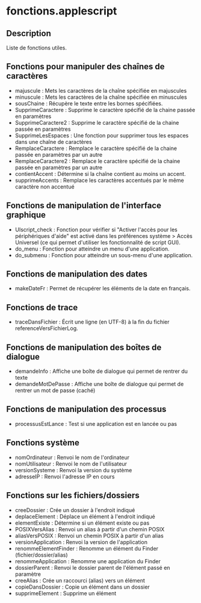 # fonctions.applescript #

## Description ##

Liste de fonctions utiles.

## Fonctions pour manipuler des chaînes de caractères ##

- majuscule          : Mets les caractères de la chaîne spécifiée en majuscules
- minuscule          : Mets les caractères de la chaîne spécifiée en minuscules
- sousChaine         : Récupère le texte entre les bornes spécifiées.
- SupprimeCaractere  : Supprime le caractère spécifié de la chaine passée en paramètres
- SupprimeCaractere2 : Supprime le caractère spécifié de la chaine passée en paramètres
- SupprimeLesEspaces : Une fonction pour supprimer tous les espaces dans une chaîne de caractères
- RemplaceCaractere  : Remplace le caractère spécifié de la chaine passée en paramètres par un autre
- RemplaceCaractere2 : Remplace le caractère spécifié de la chaine passée en paramètres par un autre
- contientAccent     : Détermine si la chaîne contient au moins un accent.
- supprimeAccents    : Remplace les caractères accentués par le même caractère non accentué


## Fonctions de manipulation de l'interface graphique ##

- UIscript_check : Fonction pour vérifier si "Activer l'accès pour les périphériques d'aide" est activé dans les préférences système > Accès Universel (ce qui permet d'utiliser les fonctionnalité de script GUI).
- do_menu        : Fonction pour atteindre un menu d'une application.
- do_submenu     : Fonction pour atteindre un sous-menu d'une application.


## Fonctions de manipulation des dates ##

- makeDateFr : Permet de récupérer les éléments de la date en français.


## Fonctions de trace ##

- traceDansFichier : Écrit une ligne (en UTF-8) à la fin du fichier referenceVersFichierLog.


## Fonctions de manipulation des boîtes de dialogue ##

- demandeInfo       : Affiche une boîte de dialogue qui permet de rentrer du texte
- demandeMotDePasse : Affiche une boîte de dialogue qui permet de rentrer un mot de passe (caché)


## Fonctions de manipulation des processus ##

- processusEstLance : Test si une application est en lancée ou pas


## Fonctions système ##

- nomOrdinateur  : Renvoi le nom de l'ordinateur
- nomUtilisateur : Renvoi le nom de l'utilisateur
- versionSysteme : Renvoi la version du système
- adresseIP      : Renvoi l'adresse IP en cours

## Fonctions sur les fichiers/dossiers ##

- creeDossier          : Crée un dossier à l'endroit indiqué
- deplaceElement       : Déplace un élément à l'endroit indiqué
- elementExiste        : Détermine si un élément existe ou pas
- POSIXVersAlias       : Renvoi un alias à partir d'un chemin POSIX
- aliasVersPOSIX       : Renvoi un chemin POSIX à partir d'un alias
- versionApplication   : Renvoi la version de l'application
- renommeElementFinder : Renomme un élément du Finder (fichier/dossier/alias)
- renommeApplication   : Renomme une application du Finder
- dossierParent        : Renvoi le dossier parent de l'élément passé en paramètre
- creeAlias            : Crée un raccourci (alias) vers un élément
- copieDansDossier     : Copie un élément dans un dossier
- supprimeElement      : Supprime un élément